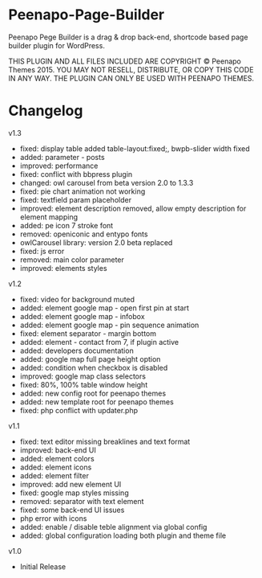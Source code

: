 # Peenapo-Page-Builder
Peenapo Pege Builder is a drag &amp; drop back-end, shortcode based page builder plugin for WordPress.

THIS PLUGIN AND ALL FILES INCLUDED ARE COPYRIGHT © Peenapo Themes 2015.
YOU MAY NOT RESELL, DISTRIBUTE, OR COPY THIS CODE IN ANY WAY. THE PLUGIN CAN ONLY BE USED WITH PEENAPO THEMES.

# Changelog

v1.3
- fixed: display table added table-layout:fixed;, bwpb-slider width fixed
- added: parameter - posts
- improved: performance
- fixed: conflict with bbpress plugin
- changed: owl carousel from beta version 2.0 to 1.3.3
- fixed: pie chart animation not working
- fixed: textfield param placeholder
- improved: element description removed, allow empty description for element mapping
- added: pe icon 7 stroke font
- removed: openiconic and entypo fonts
- owlCarousel library: version 2.0 beta replaced
- fixed: js error
- removed: main color parameter
- improved: elements styles

v1.2
- fixed: video for background muted
- added: element google map - open first pin at start
- added: element google map - infobox
- added: element google map - pin sequence animation
- fixed: element separator - margin bottom
- added: element - contact from 7, if plugin active
- added: developers documentation
- added: google map full page height option
- added: condition when checkbox is disabled
- improved: google map class selectors
- fixed: 80%, 100% table window height
- added: new config root for peenapo themes
- added: new template root for peenapo themes
- fixed: php conflict with updater.php

v1.1
- fixed: text editor missing breaklines and text format
- improved: back-end UI
- added: element colors
- added: element icons
- added: element filter
- improved: add new element UI
- fixed: google map styles missing
- removed: separator with text element
- fixed: some back-end UI issues
- php error with icons
- added: enable / disable teble alignment via global config
- added: global configuration loading both plugin and theme file

v1.0
- Initial Release